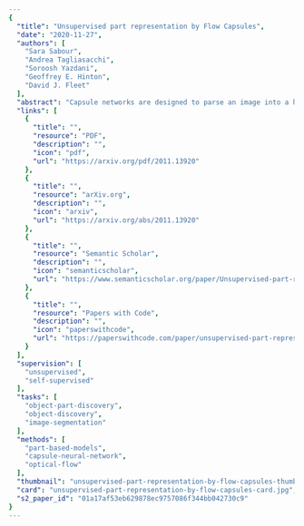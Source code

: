 ```yaml
---
{
  "title": "Unsupervised part representation by Flow Capsules",
  "date": "2020-11-27",
  "authors": [
    "Sara Sabour",
    "Andrea Tagliasacchi",
    "Soroosh Yazdani",
    "Geoffrey E. Hinton",
    "David J. Fleet"
  ],
  "abstract": "Capsule networks are designed to parse an image into a hierarchy of objects, parts and relations. While promising, they remain limited by an inability to learn effective low level part descriptions. To address this issue we propose a novel selfsupervised method for learning part descriptors of an image. During training, we exploit motion as a powerful perceptual cue for part definition, using an expressive decoder for part generation and layered image formation with occlusion. Experiments demonstrate robust part discovery in the presence of multiple objects, cluttered backgrounds, and significant occlusion. The resulting part descriptors, a.k.a. part capsules, are decoded into shape masks, filling in occluded pixels, along with relative depth on single images. We also report unsupervised object classification using our capsule parts in a stacked capsule autoencoder.",
  "links": [
    {
      "title": "",
      "resource": "PDF",
      "description": "",
      "icon": "pdf",
      "url": "https://arxiv.org/pdf/2011.13920"
    },
    {
      "title": "",
      "resource": "arXiv.org",
      "description": "",
      "icon": "arxiv",
      "url": "https://arxiv.org/abs/2011.13920"
    },
    {
      "title": "",
      "resource": "Semantic Scholar",
      "description": "",
      "icon": "semanticscholar",
      "url": "https://www.semanticscholar.org/paper/Unsupervised-part-representation-by-Flow-Capsules-Sabour-Tagliasacchi/01a17af53eb629878ec9757086f344bb042730c9"
    },
    {
      "title": "",
      "resource": "Papers with Code",
      "description": "",
      "icon": "paperswithcode",
      "url": "https://paperswithcode.com/paper/unsupervised-part-representation-by-flow"
    }
  ],
  "supervision": [
    "unsupervised",
    "self-supervised"
  ],
  "tasks": [
    "object-part-discovery",
    "object-discovery",
    "image-segmentation"
  ],
  "methods": [
    "part-based-models",
    "capsule-neural-network",
    "optical-flow"
  ],
  "thumbnail": "unsupervised-part-representation-by-flow-capsules-thumb.jpg",
  "card": "unsupervised-part-representation-by-flow-capsules-card.jpg",
  "s2_paper_id": "01a17af53eb629878ec9757086f344bb042730c9"
}
---
```



